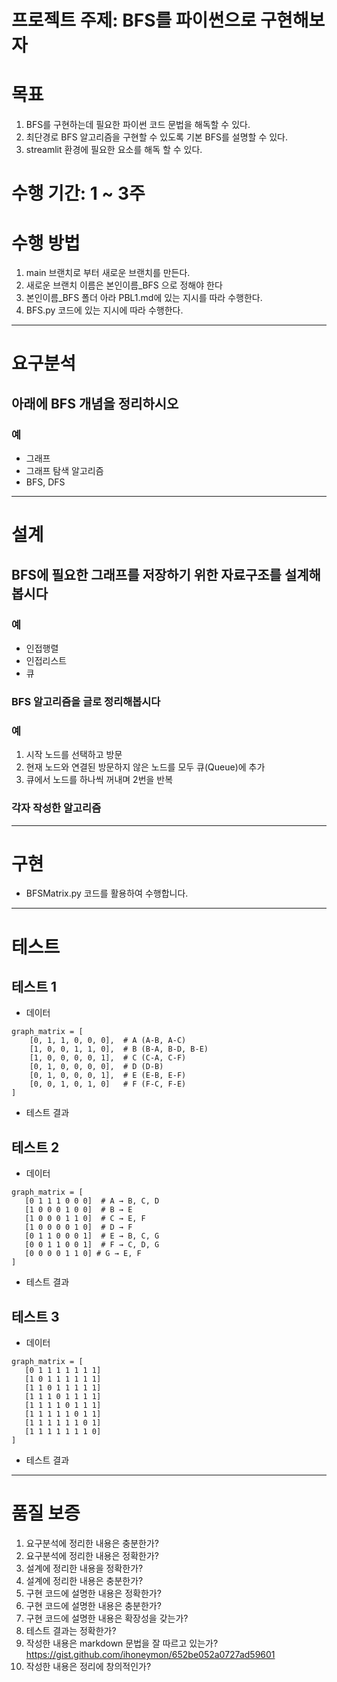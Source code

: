 # 프로젝트 주제: BFS를 파이썬으로 구현해보자
# 목표
1. BFS를 구현하는데 필요한 파이썬 코드 문법을 해독할 수 있다.
2. 최단경로 BFS 알고리즘을 구현할 수 있도록 기본 BFS를 설명할 수 있다.
3. streamlit 환경에 필요한 요소를 해독 할 수 있다.

# 수행 기간: 1 ~ 3주

# 수행 방법
1. main 브랜치로 부터 새로운 브랜치를 만든다.
2. 새로운 브랜치 이름은 본인이름_BFS 으로 정해야 한다
3. 본인이름_BFS 폴더 아라 PBL1.md에 있는 지시를 따라 수행한다.
4. BFS.py 코드에 있는 지시에 따라 수행한다.
---------------------------------------
# 요구분석
## 아래에 BFS 개념을 정리하시오 
### 예
- 그래프
- 그래프 탐색 알고리즘
- BFS, DFS
---------------------------------------
# 설계
## BFS에 필요한 그래프를 저장하기 위한 자료구조를 설계해봅시다
### 예
- 인접행렬
- 인접리스트
- 큐

### BFS 알고리즘을 글로 정리해봅시다
### 예
1. 시작 노드를 선택하고 방문
2. 현재 노드와 연결된 방문하지 않은 노드를 모두 큐(Queue)에 추가
3. 큐에서 노드를 하나씩 꺼내며 2번을 반복

### 각자 작성한 알고리즘
---------------------------------------
# 구현
- BFSMatrix.py 코드를 활용하여 수행합니다.

---------------------------------------
# 테스트
## 테스트 1
   - 데이터
```
graph_matrix = [
    [0, 1, 1, 0, 0, 0],  # A (A-B, A-C)
    [1, 0, 0, 1, 1, 0],  # B (B-A, B-D, B-E)
    [1, 0, 0, 0, 0, 1],  # C (C-A, C-F)
    [0, 1, 0, 0, 0, 0],  # D (D-B)
    [0, 1, 0, 0, 0, 1],  # E (E-B, E-F)
    [0, 0, 1, 0, 1, 0]   # F (F-C, F-E)
]
```
   - 테스트 결과

## 테스트 2
   - 데이터
```
graph_matrix = [
   [0 1 1 1 0 0 0]  # A → B, C, D
   [1 0 0 0 1 0 0]  # B → E
   [1 0 0 0 1 1 0]  # C → E, F
   [1 0 0 0 0 1 0]  # D → F
   [0 1 1 0 0 0 1]  # E → B, C, G
   [0 0 1 1 0 0 1]  # F → C, D, G
   [0 0 0 0 1 1 0] # G → E, F
]
```
   - 테스트 결과


## 테스트 3
   - 데이터
```
graph_matrix = [
   [0 1 1 1 1 1 1 1]
   [1 0 1 1 1 1 1 1]
   [1 1 0 1 1 1 1 1]
   [1 1 1 0 1 1 1 1]
   [1 1 1 1 0 1 1 1]
   [1 1 1 1 1 0 1 1]
   [1 1 1 1 1 1 0 1]
   [1 1 1 1 1 1 1 0]
]
```
   - 테스트 결과
---------------------------------------
# 품질 보증
1. 요구분석에 정리한 내용은 충분한가?
2. 요구분석에 정리한 내용은 정확한가?
3. 설계에 정리한 내용을 정확한가?
4. 설계에 정리한 내용은 충분한가?
5. 구현 코드에 설명한 내용은 정확한가?
6. 구현 코드에 설명한 내용은 충분한가?
7. 구현 코드에 설명한 내용은 확장성을 갖는가?
8. 테스트 결과는 정확한가?
9. 작성한 내용은 markdown 문법을 잘 따르고 있는가?<https://gist.github.com/ihoneymon/652be052a0727ad59601>
10. 작성한 내용은 정리에 창의적인가?
